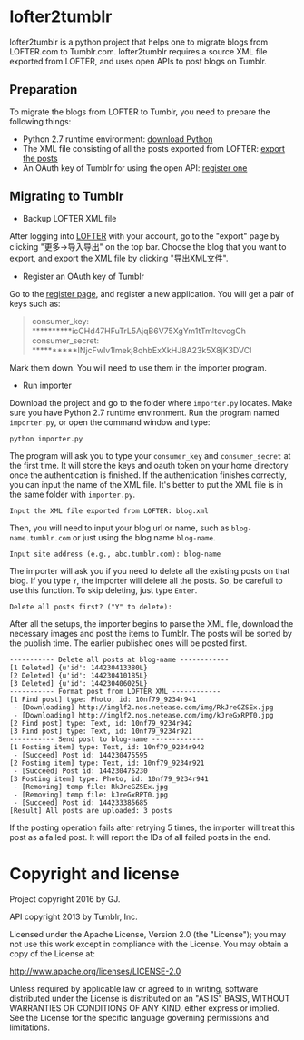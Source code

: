 # lofter2tumblr

lofter2tumblr is a python project that helps one to migrate blogs from LOFTER.com to Tumblr.com. lofter2tumblr requires a source XML file exported from LOFTER, and uses open APIs to post blogs on Tumblr.


## Preparation

To migrate the blogs from LOFTER to Tumblr, you need to prepare the following things:

- Python 2.7 runtime environment: [download Python](https://www.python.org/downloads/)
- The XML file consisting of all the posts exported from LOFTER: [export the posts](http://www.lofter.com/export)
- An OAuth key of Tumblr for using the open API: [register one](https://www.tumblr.com/oauth/apps)

## Migrating to Tumblr

- Backup LOFTER XML file

After logging into [LOFTER](http://www.lofter.com/export) with your account, go to the "export" page by clicking "更多->导入导出" on the top bar. Choose the blog that you want to export, and export the XML file by clicking "导出XML文件".

- Register an OAuth key of Tumblr

Go to the [register page](https://www.tumblr.com/oauth/apps), and register a new application. You will get a pair of keys such as:

>consumer_key: **********icCHd47HFuTrL5AjqB6V75XgYm1tTmItovcgCh\
>consumer_secret: **********INjcFwIv1lmekj8qhbExXkHJ8A23k5X8jK3DVCl

Mark them down. You will need to use them in the importer program.

- Run importer

Download the project and go to the folder where `importer.py` locates. Make sure you have Python 2.7 runtime environment. Run the program named `importer.py`, or open the command window and type:

	python importer.py

The program will ask you to type your `consumer_key` and `consumer_secret` at the first time. It will store the keys and oauth token on your home directory once the authentication is finished. If the authentication finishes correctly, you can input the name of the XML file. It's better to put the XML file is in the same folder with `importer.py`.

	Input the XML file exported from LOFTER: blog.xml

Then, you will need to input your blog url or name, such as `blog-name.tumblr.com` or just using the blog name `blog-name`.

	Input site address (e.g., abc.tumblr.com): blog-name

The importer will ask you if you need to delete all the existing posts on that blog. If you type `Y`, the importer will delete all the posts. So, be carefull to use this function. To skip deleting, just type `Enter`.

	Delete all posts first? ("Y" to delete):

After all the setups, the importer begins to parse the XML file, download the necessary images and post the items to Tumblr. The posts will be sorted by the publish time. The earlier published ones will be posted first.

	----------- Delete all posts at blog-name ------------
	[1 Deleted] {u'id': 144230413380L}
	[2 Deleted] {u'id': 144230410185L}
	[3 Deleted] {u'id': 144230406025L}
	----------- Format post from LOFTER XML ------------
	[1 Find post] type: Photo, id: 10nf79_9234r941
	 - [Downloading] http://imglf2.nos.netease.com/img/RkJreGZSEx.jpg
	 - [Downloading] http://imglf2.nos.netease.com/img/kJreGxRPT0.jpg
	[2 Find post] type: Text, id: 10nf79_9234r942
	[3 Find post] type: Text, id: 10nf79_9234r921
	----------- Send post to blog-name -------------
	[1 Posting item] type: Text, id: 10nf79_9234r942
	 - [Succeed] Post id: 144230475595
	[2 Posting item] type: Text, id: 10nf79_9234r921
	 - [Succeed] Post id: 144230475230
	[3 Posting item] type: Photo, id: 10nf79_9234r941
	 - [Removing] temp file: RkJreGZSEx.jpg
	 - [Removing] temp file: kJreGxRPT0.jpg
	 - [Succeed] Post id: 144233385685
	[Result] All posts are uploaded: 3 posts

If the posting operation fails after retrying 5 times, the importer will treat this post as a failed post. It will report the IDs of all failed posts in the end.

# Copyright and license

Project copyright 2016 by GJ.

API copyright 2013 by Tumblr, Inc.

Licensed under the Apache License, Version 2.0 (the "License"); you may not
use this work except in compliance with the License. You may obtain a copy of
the License at:

http://www.apache.org/licenses/LICENSE-2.0

Unless required by applicable law or agreed to in writing, software
distributed under the License is distributed on an "AS IS" BASIS, WITHOUT
WARRANTIES OR CONDITIONS OF ANY KIND, either express or implied. See the
License for the specific language governing permissions and limitations.
